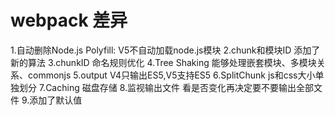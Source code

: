 # webpack 差异

1.自动删除Node.js Polyfill: V5不自动加载node.js模块
2.chunk和模块ID 添加了新的算法
3.chunkID 命名规则优化
4.Tree Shaking 能够处理嵌套模块、多模块关系、commonjs
5.output V4只输出ES5,V5支持ES5
6.SplitChunk js和css大小单独划分
7.Caching 磁盘存储
8.监视输出文件 看是否变化再决定要不要输出全部文件
9.添加了默认值